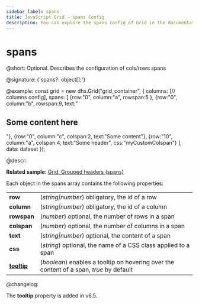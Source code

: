 ```yaml
---
sidebar_label: spans
title: JavaScript Grid - spans Config 
description: You can explore the spans config of Grid in the documentation of the DHTMLX JavaScript UI library. Browse developer guides and API reference, try out code examples and live demos, and download a free 30-day evaluation version of DHTMLX Suite.
---
```


# spans

@short: Optional. Describes the configuration of cols/rows spans

@signature: {'spans?: object[];'}

@example:
const grid = new dhx.Grid("grid_container", {
    columns: [// columns config],
    spans: [
        {row:"0", column:"a", rowspan:5 },
        {row:"0", column:"b", rowspan:9, text:"<h2>Some content here</h2>"},
        {row:"0", column:"c", colspan:2, text:"Some content"},
        {row:"10", column:"a", colspan:4, text:"Some header", css:"myCustomColspan"}
    ],
    data: dataset
});

@descr:

**Related sample**: [Grid. Grouped headers (spans)](https://snippet.dhtmlx.com/eol76o68)

Each object in the spans array contains the following properties:

<table>
    <tbody>
    <tr>
            <td><b>row</b></td>
            <td>(<i>string|number</i>) obligatory, the id of a row</td>
        </tr>
    <tr>
            <td><b>column</b></td>
            <td>(<i>string|number</i>) obligatory, the id of a column</td>
        </tr>
    <tr>
            <td><b>rowspan</b></td>
            <td>(<i>number</i>) optional, the number of rows in a span</td>
        </tr>
    <tr>
            <td><b>colspan</b></td>
            <td>(<i>number</i>) optional, the number of columns in a span</td>
        </tr>
    <tr>
            <td><b>text</b></td>
            <td>(<i>string|number</i>) optional, the content of a span</td>
        </tr>
    <tr>
            <td><b>css</b></td>
            <td>(<i>string</i>) optional, the name of a CSS class applied to a span</td>
        </tr>
    <tr>
            <td><a href="../../configuration#tooltip"><b>tooltip</b></a></td>
            <td>(<i>boolean</i>) enables a tooltip on hovering over the content of a span, <i>true</i> by default</td>
        </tr>
    </tbody>
</table>

@changelog:

The **tooltip** property is added in v6.5.

[comment]: # (@related: grid/initialization.md#initialize-grid grid/configuration.md#spans)
